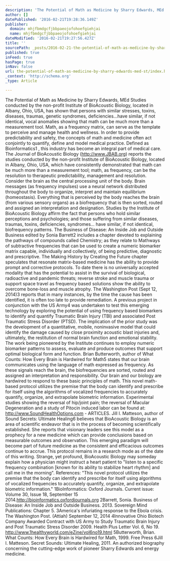 ```yaml
---
description: 'The Potential of Math as Medicine by Sharry Edwards, MEd  Studies conducted by the non-profit Institute of BioAcoustic Biology, located in Albany, Ohio,  USA, h'
author: []
datePublished: '2016-02-21T19:28:36.149Z'
publisher:
  domain: mhjfbmdgcfjbbpaeojofohoefgiehjai
  name: mhjfbmdgcfjbbpaeojofohoefgiehjai
dateModified: '2016-02-21T19:27:56.427Z'
title: ''
sourcePath: _posts/2016-02-21-the-potential-of-math-as-medicine-by-sharry-edwards-med-st.md
published: true
inFeed: true
hasPage: true
inNav: false
url: the-potential-of-math-as-medicine-by-sharry-edwards-med-st/index.html
_context: 'http://schema.org'
_type: Article

---
```

The Potential of Math as Medicine by Sharry Edwards, MEd Studies conducted by the non-profit Institute of BioAcoustic Biology, located in Albany, Ohio, USA, has shown that persons with similar stresses, toxins, diseases, traumas, genetic syndromes, deficiencies...have similar, if not identical, vocal anomalies showing that math can be much more than a measurement tool. Math, as a frequency matrix, can serve as the template to perceive and manage health and wellness. In order to provide predictability and safety, the concepts of math and medicine often act conjointly to quantify, define and model medical practice. Defined as Bioinformatics1 , this industry has become an integral part of medical care. The Journal of BioAcoustic Biology (http://www.JBAB.org) reports the studies conducted by the non-profit Institute of BioAcoustic Biology, located in Albany, Ohio, USA, which have consistently demonstrated that math can be much more than a measurement tool; math, as frequency, can be the resolution to therapeutic predictability, management and resolution. Consider the brain as the central processing unit of the body. Brain messages (as frequency impulses) use a neural network distributed throughout the body to organize, interpret and maintain equilibrium (homeostasis). Everything that is perceived by the body reaches the brain (from various sensory organs) as a biofrequency that is then sorted, routed and assigned an interpretation and designation. Studies by the Institute of BioAcoustic Biology affirm the fact that persons who hold similar perceptions and psychologies; and those suffering from similar diseases, traumas, toxins, deficiencies, syndromes... have similar, if not identical, biofrequency patterns. The Business of Disease: An Inside Job and Outside Business edited by Sonia Barrett2 includes a chapter devoted to explaining the pathways of compounds called Chemistry; as they relate to Mathways of subtractive frequencies that can be used to create a numeric biomarker matrix capable, individually and collectively, of being predictive, diagnostic and prescriptive. The Making History by Creating the Future chapter speculates that resonate matrix-based medicine has the ability to provide prompt and corrective protocols. To date there is no universally accepted modality that has the potential to assist in the survival of biological, radioactive and pandemic threats; reverse stroke and muscle trauma or support space travel as frequency based solutions show the ability to overcome bone-loss and muscle atrophy. The Washington Post (Sept 12, 2014)3 reports that in many instances, by the time the cause has been identified, it is often too late to provide remediation. A previous project in conjunction with the US Army4 was undertaken to test this emerging technology by exploring the potential of using frequency based biomarkers to identify and quantify Traumatic Brain Injury (TBI) and associated Post Traumatic Stress Disorder (PTSD). The implication of the prior study was the development of a quantitative, mobile, noninvasive model that could identify the damage caused by close proximity acoustic blast injuries and, ultimately, the restitution of normal brain function and emotional stability. The work being pioneered by the Institute continues to employ numeric biomarker patterns to assess, evaluate and produce outcomes that support optimal biological form and function. Brian Butterworth, author of What Counts: How Every Brain is Hardwired for Math5 states that our brain communicates using the language of math expressed as frequency. As these signals reach the brain, the biofrequencies are sorted, routed and assigned an interpretation and responsibility. Our brain and our biology are hardwired to respond to these basic principles of math. This novel math-based protocol utilizes the premise that the body can identify and prescribe for itself using the algorithms of vocalized frequencies to accurately quantify, organize, and extrapolate biometric information. Experimental studies showing the reversal of hip/joint pain; the reversal of Macular Degeneration and a study of Pitocin induced labor can be found at: http://www.SoundHealthOptions.com - ARTICLES. Jill I. Matteson, author of Sound Secrets: Ultimate Healing6 believes that BioAcoustic Biology is an area of scientific endeavor that is in the process of becoming scientifically established. She reports that visionary leaders see this model as a prophecy for a new medicine which can provide conclusions based on measurable outcomes and observation. This emerging paradigm will become part of future medicine as the consistent and efficacious outcomes continue to accrue. This protocol remains in a research mode as of the date of this writing. Strange, yet profound, BioAcoustic Biology may someday explain how a physician might instruct a heart patient to "listen to a specific frequency combination \[known for its ability to stabilize heart rhythm\] and call me in the morning". References: "This novel protocol utilizes the premise that the body can identify and prescribe for itself using algorithms of vocalized frequencies to accurately quantify, organize, and extrapolate biometric information." 1BioInformatics: Oxford Journals. Current issue: Volume 30, Issue 18, September 15 2014.http://bioinformatics.oxfordjournals.org 2Barrett, Sonia. Business of Disease: An Inside Job and Outside Business. 2013\. Sovereign Mind Publications: Chapter 5\. 3America's infuriating response to the Ebola crisis. The Washington Post. (Attiah) September 12, 2014 4Innovative Ohio Biotech Company Awarded Contract with US Army to Study Traumatic Brain Injury and Post Traumatic Stress Disorder 2009\. Health Plus Letter Vol. 6, No 19\. http://www.1healthyworld.com/eZine/vol6no19.html 5Butterworth, Brian. What Counts: How Every Brain is Hardwired for Math, 1999\. Free Press 6Jill I. Matteson. Secret Sounds: Ultimate Healing, 2011\. An authorized biography concerning the cutting-edge work of pioneer Sharry Edwards and energy medicine.